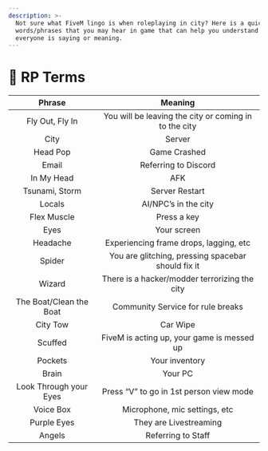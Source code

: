 ```yaml
---
description: >-
  Not sure what FiveM lingo is when roleplaying in city? Here is a quick list of
  words/phrases that you may hear in game that can help you understand what
  everyone is saying or meaning.
---
```


# 🤗 RP Terms

|          Phrase         |                        Meaning                        |
| :---------------------: | :---------------------------------------------------: |
|     Fly Out, Fly In     | You will be leaving the city or coming in to the city |
|           City          |                         Server                        |
|         Head Pop        |                      Game Crashed                     |
|          Email          |                  Referring to Discord                 |
|        In My Head       |                          AFK                          |
|      Tsunami, Storm     |                     Server Restart                    |
|          Locals         |                  AI/NPC’s in the city                 |
|       Flex Muscle       |                      Press a key                      |
|           Eyes          |                      Your screen                      |
|         Headache        |         Experiencing frame drops, lagging, etc        |
|          Spider         |   You are glitching, pressing spacebar should fix it  |
|          Wizard         |     There is a hacker/modder terrorizing the city     |
| The Boat/Clean the Boat |           Community Service for rule breaks           |
|         City Tow        |                        Car Wipe                       |
|         Scuffed         |       FiveM is acting up, your game is messed up      |
|         Pockets         |                     Your inventory                    |
|          Brain          |                        Your PC                        |
|  Look Through your Eyes |        Press “V” to go in 1st person view mode        |
|        Voice Box        |             Microphone, mic settings, etc             |
|       Purple Eyes       |                 They are Livestreaming                |
|          Angels         |                   Referring to Staff                  |
